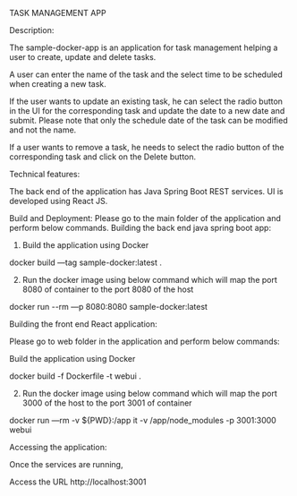 TASK MANAGEMENT APP


Description:

The sample-docker-app is an application for task management helping a user to create, update and delete tasks.

A user can enter the name of the task and the select time to be scheduled when creating a new task.

If the user wants to update an existing task, he can select the radio button in the UI for the corresponding task and update the date to a new date and submit. Please note that only the schedule date of the task can be modified and not the name.

If a user wants to remove a task, he needs to select the radio button of the corresponding task and click on the Delete button.

Technical features:

The back end of the application has Java Spring Boot REST services.
UI is developed using React JS.

Build and Deployment:
Please go to the main folder of the application and perform below commands.
Building the back end java spring boot app:

1) Build the application using Docker

docker build —tag sample-docker:latest .

2) Run the docker image using below command which will map the port 8080 of container to the port 8080 of the host

docker run --rm —p 8080:8080 sample-docker:latest

Building the front end React application:

Please go to web folder in the application and perform below commands:

Build the application using Docker

docker build -f Dockerfile -t webui .

2) Run the docker image using below command which will map the port 3000 of the host to the port 3001 of container

docker run —rm -v ${PWD}:/app it -v /app/node_modules -p 3001:3000 webui

Accessing the application:

Once the services are running,

Access the URL  http://localhost:3001




